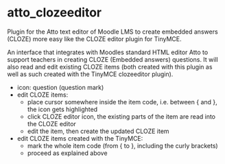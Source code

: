 # atto_clozeeditor
Plugin for the Atto text editor of Moodle LMS to create embedded answers (CLOZE) more easy like the CLOZE editor plugin for TinyMCE.

An interface that integrates with Moodles standard HTML editor Atto to support teachers in creating CLOZE (Embedded answers) questions.
It will also read and edit existing CLOZE items (both created with this plugin as well as such created with the TinyMCE clozeeditor plugin).

* icon: question (question mark)
* edit CLOZE items:
  * place cursor somewhere inside the item code, i.e. between { and }, the icon gets highlighted
  * click CLOZE editor icon, the existing parts of the item are read into the CLOZE editor
  * edit the item, then create the updated CLOZE item
* edit CLOZE items created with the TinyMCE:
  * mark the whole item code (from { to }, including the curly brackets)
  * proceed as explained above
